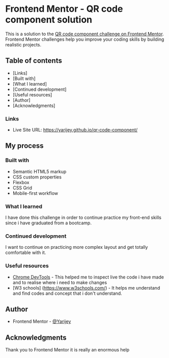 # Frontend Mentor - QR code component solution

This is a solution to the [QR code component challenge on Frontend Mentor](https://www.frontendmentor.io/challenges/qr-code-component-iux_sIO_H). Frontend Mentor challenges help you improve your coding skills by building realistic projects. 

## Table of contents

  - [Links]
  - [Built with]
  - [What I learned]
  - [Continued development]
  - [Useful resources]
- [Author]
- [Acknowledgments]

### Links

- Live Site URL: https://yarijey.github.io/qr-code-component/

## My process

### Built with

- Semantic HTML5 markup
- CSS custom properties
- Flexbox
- CSS Grid
- Mobile-first workflow


### What I learned

I have done this challenge in order to continue practice my front-end skills since i have graduated from a bootcamp.


### Continued development

I want to continue on practicing more complex layout and get totally comfortable with it.


### Useful resources

- [Chrome DevTools](https://developer.chrome.com/docs/devtools) - This helped me to inspect live the code i have made and to realise where i need to make changes
- [W3 schools] (https://www.w3schools.com/) - It helps me understand and find codes and concept that i don't understand.


## Author

- Frontend Mentor - [@Yarijey](https://www.frontendmentor.io/profile/Yarijey)



## Acknowledgments

Thank you to Frontend Mentor it is really an enormous help
